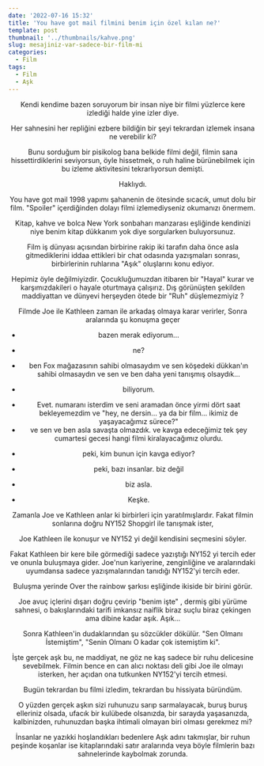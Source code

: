 ```yaml
---
date: '2022-07-16 15:32'
title: 'You have got mail filmini benim için özel kılan ne?'
template: post
thumbnail: '../thumbnails/kahve.png'
slug: mesajiniz-var-sadece-bir-film-mi
categories:
  - Film
tags:
  - Film
  - Aşk
---
```

<center>



Kendi kendime bazen soruyorum bir insan niye bir filmi yüzlerce kere izlediği halde yine izler diye.

Her sahnesini her repliğini ezbere bildiğin bir şeyi tekrardan izlemek insana ne verebilir ki?

Bunu sorduğum bir pisikolog bana belkide filmi değil, filmin sana hissettirdiklerini seviyorsun, öyle hissetmek, o ruh haline bürünebilmek için bu izleme aktivitesini tekrarlıyorsun demişti.

Haklıydı.


You have got mail 1998 yapımı şahanenin de ötesinde sıcacık, umut dolu bir film. "Spoiler" içerdiğinden dolayı filmi izlemediyseniz okumanızı önermem.


Kitap, kahve ve bolca New York sonbaharı manzarası eşliğinde kendinizi niye benim kitap dükkanım yok diye sorgularken buluyorsunuz.

Film iş dünyası açısından birbirine rakip iki tarafın daha önce asla gitmediklerini iddaa ettikleri bir chat odasında yazışmaları sonrası,
birbirlerinin ruhlarına "Aşık" oluşlarını konu ediyor.

Hepimiz öyle değilmiyizdir. Çocukluğumuzdan itibaren bir "Hayal" kurar ve karşımızdakileri o hayale oturtmaya çalışırız.
Dış görünüşten şekilden maddiyattan ve dünyevi herşeyden ötede bir "Ruh" düşlemezmiyiz ?

Filmde Joe ile Kathleen zaman ile arkadaş olmaya karar verirler, Sonra aralarında şu konuşma geçer

- bazen merak ediyorum...
+ ne?
- ben Fox mağazasının sahibi olmasaydım ve sen köşedeki dükkan'ın sahibi olmasaydın ve sen ve ben daha yeni tanışmış olsaydık...
+ biliyorum.
- Evet. numaranı isterdim ve seni aramadan önce yirmi dört saat bekleyemezdim ve "hey, ne dersin... ya da bir film... ikimiz de yaşayacağımız sürece?"
- ve sen ve ben asla savaşta olmazdık. ve kavga edeceğimiz tek şey cumartesi gecesi hangi filmi kiralayacağımız olurdu.
+ peki, kim bunun için kavga ediyor?
- peki, bazı insanlar. biz değil
+ biz asla.
- Keşke.

Zamanla Joe ve Kathleen anlar ki birbirleri için yaratılmışlardır. 
Fakat filmin sonlarına doğru NY152 Shopgirl ile tanışmak ister,

Joe Kathleen ile konuşur ve NY152 yi değil kendisini seçmesini söyler.

Fakat Kathleen bir kere bile görmediği sadece yazıştığı NY152 yi tercih eder ve onunla buluşmaya gider.
Joe'nun kariyerine, zenginliğine ve aralarındaki uyumdansa sadece yazışmalarından tanıdığı NY152'yi tercih eder.

Buluşma yerinde Over the rainbow şarkısı eşliğinde ikiside bir birini görür.

Joe avuç içlerini dışarı doğru çevirip "benim işte" ,
dermiş gibi yürüme sahnesi, o bakışlarındaki tarifi imkansız naiflik biraz suçlu biraz çekingen ama dibine kadar aşık. Aşık... 

Sonra Kathleen'in dudaklarından şu sözcükler dökülür. "Sen Olmanı İstemiştim", "Senin Olmanı O kadar çok istemiştim ki".

İşte gerçek aşk bu, ne maddiyat, ne göz ne kaş sadece bir ruhu delicesine sevebilmek.
Filmin bence en can alıcı noktası deli gibi Joe ile olmayı isterken, her açıdan ona tutkunken NY152'yi tercih etmesi.

Bugün tekrardan bu filmi izledim, tekrardan bu hissiyata büründüm.

O yüzden gerçek aşkın sizi ruhunuzu sarıp sarmalayacak, buruş buruş elleriniz olsada, ufacık bir kulübede olsanızda, bir sarayda yaşasanızda,
kalbinizden, ruhunuzdan başka ihtimali olmayan biri olması gerekmez mi?

İnsanlar ne yazıkki hoşlandıkları bedenlere Aşk adını takmışlar, bir ruhun peşinde koşanlar ise kitaplarındaki satır aralarında veya böyle filmlerin bazı sahnelerinde kaybolmak zorunda.


</center>


